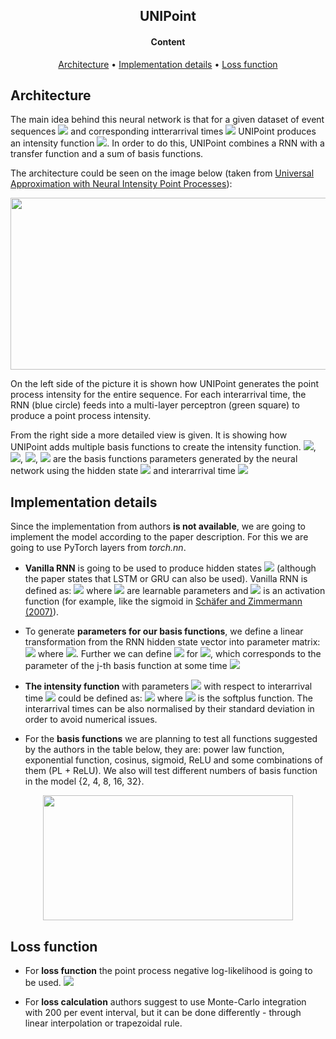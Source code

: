 <h2 align="center"> UNIPoint </h2>

<h4 align="center"> Content </h4>

<p align="center">
  <a href="#architecture">Architecture</a> •
  <a href="#implementation-details">Implementation details</a> •
  <a href="#loss-function">Loss function</a>
</p>

## Architecture

The main idea behind this neural network is that for a given dataset of event sequences <img src="https://latex.codecogs.com/png.latex?\{t_i\}_{i=1}^N" /></a> and corresponding intterarrival times <img src="https://latex.codecogs.com/png.latex?\tau_i&space;=&space;t_i&space;-&space;t_{i-1}" /></a> UNIPoint produces an intensity function <img src="https://latex.codecogs.com/png.latex?\hat{\lambda}" /></a>. In order to do this, UNIPoint combines a RNN with a transfer function and a sum of basis functions. 

The architecture could be seen on the image below (taken from <a href="https://paperpile.com/shared/uEtljl" target="_blank">Universal Approximation with Neural Intensity Point Processes</a>):

<p align="center">
  <img width="680" height="275" src="https://github.com/rodrigorivera/mds20_deepfolio/blob/main/images/unipoint_fig.PNG">
</p>

On the left side of the picture it is shown how UNIPoint generates the point process intensity for the entire sequence. For each interarrival time, the RNN (blue circle) feeds into a multi-layer perceptron (green square) to produce a point process intensity.

From the right side a more detailed view is given. It is showing how UNIPoint adds multiple basis functions to create the intensity function. <img src="https://latex.codecogs.com/png.latex?p_0"/></a>, <img src="https://latex.codecogs.com/png.latex?p_1"/></a>, <img src="https://latex.codecogs.com/png.latex?p_2"/></a>, <img src="https://latex.codecogs.com/png.latex?p_2"/></a> are the basis functions parameters generated by the neural network using the hidden state <img src="https://latex.codecogs.com/png.latex?h_1"/></a> and interarrival time <img src="https://latex.codecogs.com/png.latex?\tau_2" /></a>

## Implementation details

Since the implementation from authors **is not available**, we are going to implement the model according to the paper description. For this we are going to use PyTorch layers from *torch.nn*.

* **Vanilla RNN** is going to be used to produce hidden states <img src="https://latex.codecogs.com/png.latex?h_i&space;\in&space;R^M" /></a> (although the paper states that LSTM or GRU can also be used). Vanilla RNN is defined as:
<img src="https://latex.codecogs.com/png.latex?h_i&space;=&space;f(Wh_{i-1}&space;&plus;&space;v\tau_i&space;&plus;&space;b)" /></a>
where <img src="https://latex.codecogs.com/png.latex?W,&space;v,&space;b,&space;h_0" /></a> are learnable parameters and <img src="https://latex.codecogs.com/png.latex?f" /></a> is an activation function (for example, like the sigmoid in <a href="https://link.springer.com/chapter/10.1007/11840817_66" target="_blank">Schäfer and Zimmermann (2007)</a>).

* To generate **parameters for our basis functions**, we define a linear transformation from the RNN hidden state vector into parameter matrix:
<img src="https://latex.codecogs.com/png.latex?P&space;=&space;Ah_i&space;&plus;&space;B,&space;t_i&space;<&space;t&space;\leq&space;t_{i&plus;1}" /></a>
where <img src="https://latex.codecogs.com/png.latex?P&space;\in&space;R^{J\times&space;|\mathcal{P}|},&space;A&space;\in&space;R^{J\times&space;|\mathcal{P}|},&space;B&space;\in&space;R^{J\times&space;|\mathcal{P}|}" /></a>. Further we can define <img src="https://latex.codecogs.com/png.latex?p_j&space;\doteq&space;P_{(j,\cdot&space;)}&space;\in&space;R^{|\mathcal{P}|}" /></a> for <img src="https://latex.codecogs.com/png.latex?j&space;\in&space;\{&space;1,...,J\}" /></a>, which corresponds to the parameter of the j-th basis function at some time <img src="https://latex.codecogs.com/png.latex?t_i&space;<&space;t&space;\leq&space;t_{i&plus;1}" /></a>

* **The intensity function** with parameters <img src="https://latex.codecogs.com/png.latex?p_1,...,p_J" /></a> with respect to interarrival time <img src="https://latex.codecogs.com/png.latex?\tau&space;=&space;t&space;-&space;t_i" /></a> could be defined as:
<img src="https://latex.codecogs.com/png.latex?\hat{\lambda}(\tau)&space;=&space;f_{SP}&space;[\sum_{j=1}^J&space;\phi(\tau;p_j)],&space;t_i&space;<&space;t&space;\leq&space;t_{i&plus;1}" /></a>
where <img src="https://latex.codecogs.com/png.latex?f_{SP}(x)&space;=&space;log(1&plus;e^x)" /></a> is the softplus function.
The interarrival times can be also normalised by their standard deviation in order to avoid numerical issues.

* For the **basis functions** we are planning to test all functions suggested by the authors in the table below, they are: power law function, exponential function, cosinus, sigmoid, ReLU and some combinations of them (PL + ReLU). We also will test different numbers of basis function in the model {2, 4, 8, 16, 32}.

<p align="center">
  <img width="400" height="200" src="https://github.com/rodrigorivera/mds20_deepfolio/blob/main/images/basis_func.PNG">
</p>

## Loss function

* For **loss function** the point process negative log-likelihood is going to be used.
<img src="https://latex.codecogs.com/png.latex?L&space;=&space;[\prod_{i=1}^N&space;\lambda^*(t_i)]&space;exp(\int_{0}^{T}&space;\lambda^*(s)ds))"  /></a>

* For **loss calculation** authors suggest to use Monte-Carlo integration with 200 per event interval, but it can be done differently - through linear interpolation or trapezoidal rule.
